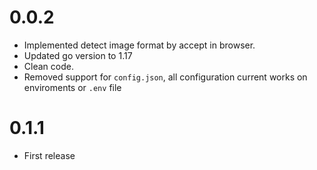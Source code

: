 # 0.0.2

* Implemented detect image format by accept in browser.
* Updated go version to 1.17
* Clean code.
* Removed support for `config.json`, all configuration current works on enviroments or `.env` file

# 0.1.1

* First release
